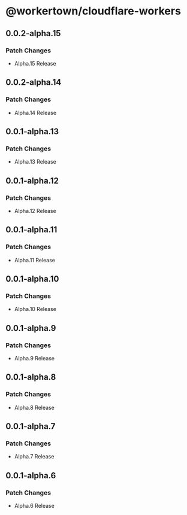 # @workertown/cloudflare-workers

## 0.0.2-alpha.15

### Patch Changes

- Alpha.15 Release

## 0.0.2-alpha.14

### Patch Changes

- Alpha.14 Release

## 0.0.1-alpha.13

### Patch Changes

- Alpha.13 Release

## 0.0.1-alpha.12

### Patch Changes

- Alpha.12 Release

## 0.0.1-alpha.11

### Patch Changes

- Alpha.11 Release

## 0.0.1-alpha.10

### Patch Changes

- Alpha.10 Release

## 0.0.1-alpha.9

### Patch Changes

- Alpha.9 Release

## 0.0.1-alpha.8

### Patch Changes

- Alpha.8 Release

## 0.0.1-alpha.7

### Patch Changes

- Alpha.7 Release

## 0.0.1-alpha.6

### Patch Changes

- Alpha.6 Release
